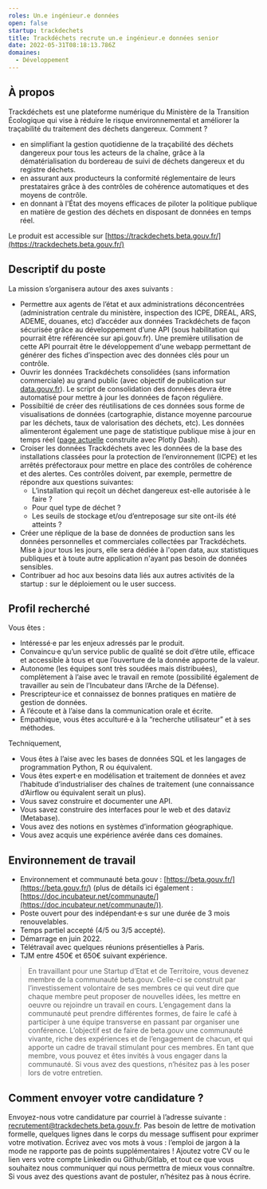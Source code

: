 ```yaml
---
roles: Un.e ingénieur.e données
open: false
startup: trackdechets
title: Trackdéchets recrute un.e ingénieur.e données senior
date: 2022-05-31T08:18:13.786Z
domaines:
  - Développement
---
```


## À propos

Trackdéchets est une plateforme numérique du Ministère de la Transition Écologique qui vise à réduire le risque environnemental et améliorer la traçabilité du traitement des déchets dangereux. Comment ? 
- en simplifiant la gestion quotidienne de la traçabilité des déchets dangereux pour tous les acteurs de la chaîne, grâce à la dématérialisation du bordereau de suivi de déchets dangereux et du registre déchets.
- en assurant aux producteurs la conformité réglementaire de leurs prestataires grâce à des contrôles de cohérence automatiques et des moyens de contrôle.
- en donnant à l'État des moyens efficaces de piloter la politique publique en matière de gestion des déchets en disposant de données en temps réel.

Le produit est accessible sur [https://trackdechets.beta.gouv.fr/](https://trackdechets.beta.gouv.fr/)

## Descriptif du poste 

La mission s’organisera autour des axes suivants : 
- Permettre aux agents de l’état et aux administrations déconcentrées (administration centrale du ministère, inspection des ICPE, DREAL, ARS, ADEME, douanes, etc) d’accéder aux données Trackdéchets de façon sécurisée grâce au développement d’une API (sous habilitation qui pourrait être référencée sur api.gouv.fr). Une première utilisation de cette API pourrait être le développement d'une webapp permettant de générer des fiches d’inspection avec des données clés pour un contrôle.
- Ouvrir les données Trackdéchets consolidées (sans information commerciale) au grand public (avec objectif de publication sur [data.gouv.fr](https://data.gouv.fr)). Le script de consolidation des données devra être automatisé pour mettre à jour les données de façon régulière.
- Possibiltié de créer des réutilisations de ces données sous forme de visualisations de données (cartographie, distance moyenne parcourue par les déchets, taux de valorisation des déchets, etc). Les données alimenteront également une page de statistique publique mise à jour en temps réel ([page actuelle](https://trackdechets.beta.gouv.fr/stats/) construite avec Plotly Dash).
- Croiser les données Trackdéchets avec les données de la base des installations classées pour la protection de l’environnement (ICPE) et les arrêtés préfectoraux pour mettre en place des contrôles de cohérence et des alertes. Ces contrôles doivent, par exemple,  permettre de répondre aux questions suivantes: 
  - L’installation qui reçoit un déchet dangereux est-elle autorisée à le faire ?
  - Pour quel type de déchet ?
  - Les seuils de stockage et/ou d’entreposage sur site ont-ils été atteints ?
- Créer une réplique de la base de données de production sans les données personnelles et commerciales collectées par Trackdéchets. Mise à jour tous les jours, elle sera dédiée à l'open data, aux statistiques publiques et à toute autre application n'ayant pas besoin de données sensibles. 
- Contribuer ad hoc aux besoins data liés aux autres activités de la startup : sur le déploiement ou le user success.

## Profil recherché

Vous êtes :
- Intéressé·e par les enjeux adressés par le produit.
- Convaincu·e qu’un service public de qualité se doit d’être utile, efficace et accessible à tous et que l’ouverture de la donnée apporte de la valeur.
- Autonome (les équipes sont très soudées mais distribuées), complètement à l’aise avec le travail en remote (possibilité également de travailler au sein de l’Incubateur dans l’Arche de la Défense).
- Prescripteur·ice et connaissez de bonnes pratiques en matière de gestion de données.
- À l’écoute et à l’aise dans la communication orale et écrite.
- Empathique, vous êtes acculturé·e à la “recherche utilisateur” et à ses méthodes.

Techniquement, 
- Vous êtes à l’aise avec les bases de données SQL et les langages de programmation Python, R ou équivalent.
- Vous êtes expert·e en modélisation et traitement de données et avez l’habitude d’industrialiser des chaînes de traitement (une connaissance d’Airflow ou équivalent serait un plus).
- Vous savez construire et documenter une API.
- Vous savez construire des interfaces pour le web et des dataviz (Metabase).
- Vous avez des notions en systèmes d’information géographique.
- Vous avez acquis une expérience avérée dans ces domaines.

## Environnement de travail
- Environnement et communauté beta.gouv : [https://beta.gouv.fr/](https://beta.gouv.fr/) (plus de détails ici également : [https://doc.incubateur.net/communaute/](https://doc.incubateur.net/communaute/)).
- Poste ouvert pour des indépendant·e·s sur une durée de 3 mois renouvelables.
- Temps partiel accepté (4/5 ou 3/5 accepté).
- Démarrage en juin 2022.
- Télétravail avec quelques réunions présentielles à Paris.
- TJM entre 450€ et 650€ suivant expérience.


> En travaillant pour une Startup d’Etat et de Territoire, vous devenez membre de la communauté beta.gouv. Celle-ci se construit par l’investissement volontaire de ses membres ce qui veut dire que chaque membre peut proposer de nouvelles idées, les mettre en oeuvre ou rejoindre un travail en cours.
L’engagement dans la communauté peut prendre différentes formes, de faire le café à participer à une équipe transverse en passant par organiser une conférence.
L’objectif est de faire de beta.gouv une communauté vivante, riche des expériences et de l’engagement de chacun, et qui apporte un cadre de travail stimulant pour ces membres.
En tant que membre, vous pouvez et êtes invités à vous engager dans la communauté. Si vous avez des questions, n’hésitez pas à les poser lors de votre entretien.

## Comment envoyer votre candidature ?

Envoyez-nous votre candidature par courriel à l’adresse suivante : recrutement@trackdechets.beta.gouv.fr.
Pas besoin de lettre de motivation formelle, quelques lignes dans le corps du message suffisent pour exprimer votre motivation. Écrivez avec vos mots à vous : l’emploi de jargon à la mode ne rapporte pas de points supplémentaires !
Ajoutez votre CV ou le lien vers votre compte Linkedin ou Github/Gitlab, et tout ce que vous souhaitez nous communiquer qui nous permettra de mieux vous connaître.
Si vous avez des questions avant de postuler, n’hésitez pas à nous écrire.

